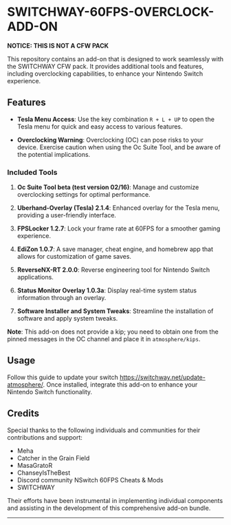# SWITCHWAY-60FPS-OVERCLOCK-ADD-ON

**NOTICE: THIS IS NOT A CFW PACK**

This repository contains an add-on that is designed to work seamlessly with the SWITCHWAY CFW pack. It provides additional tools and features, including overclocking capabilities, to enhance your Nintendo Switch experience.

## Features

- **Tesla Menu Access**: Use the key combination `R + L + UP` to open the Tesla menu for quick and easy access to various features.

- **Overclocking Warning**: Overclocking (OC) can pose risks to your device. Exercise caution when using the Oc Suite Tool, and be aware of the potential implications.

### Included Tools

1. **Oc Suite Tool beta (test version 02/16)**: Manage and customize overclocking settings for optimal performance.

2. **Uberhand-Overlay (Tesla) 2.1.4**: Enhanced overlay for the Tesla menu, providing a user-friendly interface.

3. **FPSLocker 1.2.7**: Lock your frame rate at 60FPS for a smoother gaming experience.

4. **EdiZon 1.0.7**: A save manager, cheat engine, and homebrew app that allows for customization of game saves.

5. **ReverseNX-RT 2.0.0**: Reverse engineering tool for Nintendo Switch applications.

6. **Status Monitor Overlay 1.0.3a**: Display real-time system status information through an overlay.

7. **Software Installer and System Tweaks**: Streamline the installation of software and apply system tweaks.

**Note**: This add-on does not provide a kip; you need to obtain one from the pinned messages in the OC channel and place it in `atmosphere/kips`.

## Usage

Follow this guide to update your switch https://switchway.net/update-atmosphere/. Once installed, integrate this add-on to enhance your Nintendo Switch functionality.

## Credits

Special thanks to the following individuals and communities for their contributions and support:

- Meha
- Catcher in the Grain Field
- MasaGratoR
- ChanseyIsTheBest
- Discord community NSwitch 60FPS Cheats & Mods
- SWITCHWAY

Their efforts have been instrumental in implementing individual components and assisting in the development of this comprehensive add-on bundle.

---
